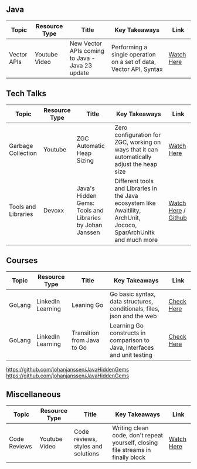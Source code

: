 ## Java

| Topic                    | Resource Type     | Title                            | Key Takeaways                                    | Link                              |
|--------------------------|-------------------|----------------------------------|--------------------------------------------------|-----------------------------------
| Vector APIs             | Youtube Video     |New Vector APIs coming to Java - Java 23 update | Performing a single operation on a set of data, Vector API, Syntax | [Watch Here](https://www.youtube.com/watch?v=H_58SyQfl_U)


## Tech Talks
| Topic                    | Resource Type     | Title                            | Key Takeaways                                    | Link                              |
|--------------------------|-------------------|----------------------------------|--------------------------------------------------|-----------------------------------
| Garbage Collection       | Youtube           |ZGC Automatic Heap Sizing         | Zero configuration for ZGC, working on ways that it can automatically adjust the heap size | [Watch Here](https://www.youtube.com/watch?v=wcENUyuzMNM)
| Tools and Libraries      | Devoxx            |Java's Hidden Gems: Tools and Libraries by Johan Janssen         | Different tools and Libraries in the Java ecosystem like Awaitility, ArchUnit, Jococo, SparArchUnitk and much more | [Watch Here](https://www.youtube.com/watch?v=bOEPqLyazAk) / [Github](https://github.com/johanjanssen/JavaHiddenGems)


## Courses
| Topic                    | Resource Type     | Title                            | Key Takeaways                                    | Link                              |
|--------------------------|-------------------|----------------------------------|--------------------------------------------------|-----------------------------------
| GoLang             | LinkedIn Learning     |Leaning Go | Go basic syntax, data structures, conditionals, files, json and the web | [Check Here](https://www.linkedin.com/learning/learning-go-8399317/develop-basic-programs-with-go)
| GoLang             | LinkedIn Learning     |Transition from Java to Go | Learning Go constructs in comparison to Java, Interfaces and unit testing | [Check Here](https://www.linkedin.com/learning/transition-from-java-to-go/intro)
https://github.com/johanjanssen/JavaHiddenGems
https://github.com/johanjanssen/JavaHiddenGems

## Miscellaneous

| Topic                    | Resource Type     | Title                            | Key Takeaways                                    | Link                              |
|--------------------------|-------------------|----------------------------------|--------------------------------------------------|-----------------------------------
| Code Reviews             | Youtube Video     |Code reviews, styles and solutions | Writing clean code, don't repeat yourself, closing file streams in finally block | [Watch Here](https://www.youtube.com/watch?v=mRpmf5pNHqY)
